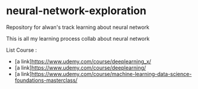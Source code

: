 # neural-network-exploration
Repository for alwan's track learning about neural network

This is all my learning process collab about neural network

List Course :
- [a link]https://www.udemy.com/course/deeplearning_x/
- [a link]https://www.udemy.com/course/deeplearning/
- [a link]https://www.udemy.com/course/machine-learning-data-science-foundations-masterclass/
